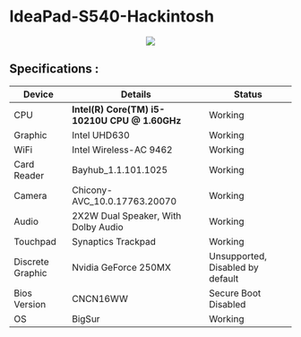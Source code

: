 # IdeaPad-S540-Hackintosh  
<p align="center">
  <img src="https://user-images.githubusercontent.com/47772616/104133915-8ffaf100-53ac-11eb-83f9-ed528b47670c.png" />
</p>

## Specifications :  

Device | Details | Status |
------------ | ------------- | ------------- | 
CPU | **Intel(R) Core(TM) i5-10210U CPU @ 1.60GHz** | Working |
Graphic | Intel UHD630 | Working |
WiFi | Intel Wireless-AC 9462 | Working |
Card Reader | Bayhub_1.1.101.1025 | Working |
Camera | Chicony-AVC_10.0.17763.20070 | Working |
Audio | 2X2W Dual Speaker, With Dolby Audio | Working |
Touchpad | Synaptics Trackpad | Working |
Discrete Graphic | Nvidia GeForce 250MX | Unsupported, Disabled by default |
Bios Version | CNCN16WW | Secure Boot Disabled |
OS | BigSur | Working |

